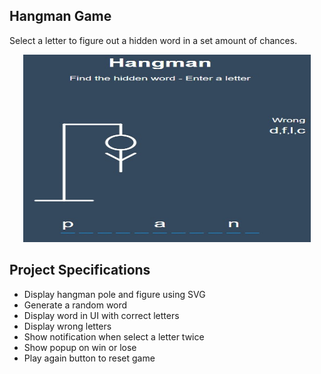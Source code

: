 ## Hangman Game

Select a letter to figure out a hidden word in a set amount of chances.
<p align="center">
  <img width="460" height="300" src="https://github.com/Vivek-Py/Hangman/blob/master/game.jpg">
</p>

## Project Specifications

- Display hangman pole and figure using SVG
- Generate a random word
- Display word in UI with correct letters
- Display wrong letters
- Show notification when select a letter twice
- Show popup on win or lose
- Play again button to reset game
